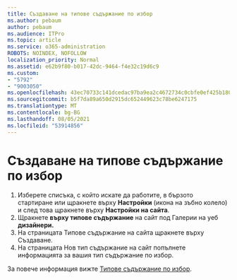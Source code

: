 ```yaml
---
title: Създаване на типове съдържание по избор
ms.author: pebaum
author: pebaum
ms.audience: ITPro
ms.topic: article
ms.service: o365-administration
ROBOTS: NOINDEX, NOFOLLOW
localization_priority: Normal
ms.assetid: e62b9f80-b017-42dc-9464-f4e32c19d6c9
ms.custom:
- "5792"
- "9003050"
ms.openlocfilehash: 43ec70733c141dcedac97ba9ea2c4672734c0cbfe0ef425b180bd5cd5fa1fd5f
ms.sourcegitcommit: b5f7da89a650d2915dc652449623c78be6247175
ms.translationtype: MT
ms.contentlocale: bg-BG
ms.lasthandoff: 08/05/2021
ms.locfileid: "53914856"
---
```

# <a name="create-custom-content-types"></a>Създаване на типове съдържание по избор

1. Изберете списъка, с който искате да работите, в бързото стартиране или щракнете върху **Настройки** (икона на зъбно колело) и след това щракнете върху **Настройки на сайта**.
2. Щракнете **върху типове съдържание** на сайт под Галерии на уеб **дизайнери.**
3. На страницата Типове съдържание на сайта щракнете върху Създаване.
4. На страницата Нов тип съдържание на сайт попълнете информацията за вашия тип съдържание по избор.

За повече информация вижте  [Типове съдържание по избор](https://support.microsoft.com/office/e1277a2e-a1e8-4473-9126-91a0647766e5#__toc323548991).